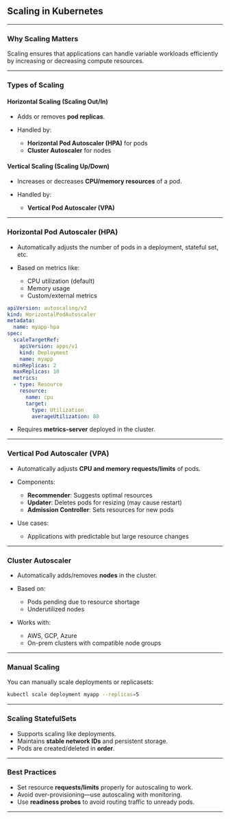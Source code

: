 ## **Scaling in Kubernetes**

---

### **Why Scaling Matters**

Scaling ensures that applications can handle variable workloads efficiently by increasing or decreasing compute resources.

---

### **Types of Scaling**

#### **Horizontal Scaling (Scaling Out/In)**

* Adds or removes **pod replicas**.
* Handled by:

  * **Horizontal Pod Autoscaler (HPA)** for pods
  * **Cluster Autoscaler** for nodes

#### **Vertical Scaling (Scaling Up/Down)**

* Increases or decreases **CPU/memory resources** of a pod.
* Handled by:

  * **Vertical Pod Autoscaler (VPA)**

---

### **Horizontal Pod Autoscaler (HPA)**

* Automatically adjusts the number of pods in a deployment, stateful set, etc.
* Based on metrics like:

  * CPU utilization (default)
  * Memory usage
  * Custom/external metrics

```yaml
apiVersion: autoscaling/v2
kind: HorizontalPodAutoscaler
metadata:
  name: myapp-hpa
spec:
  scaleTargetRef:
    apiVersion: apps/v1
    kind: Deployment
    name: myapp
  minReplicas: 2
  maxReplicas: 10
  metrics:
  - type: Resource
    resource:
      name: cpu
      target:
        type: Utilization
        averageUtilization: 80
```

* Requires **metrics-server** deployed in the cluster.

---

### **Vertical Pod Autoscaler (VPA)**

* Automatically adjusts **CPU and memory requests/limits** of pods.
* Components:

  * **Recommender**: Suggests optimal resources
  * **Updater**: Deletes pods for resizing (may cause restart)
  * **Admission Controller**: Sets resources for new pods
* Use cases:

  * Applications with predictable but large resource changes

---

### **Cluster Autoscaler**

* Automatically adds/removes **nodes** in the cluster.
* Based on:

  * Pods pending due to resource shortage
  * Underutilized nodes
* Works with:

  * AWS, GCP, Azure
  * On-prem clusters with compatible node groups

---

### **Manual Scaling**

You can manually scale deployments or replicasets:

```bash
kubectl scale deployment myapp --replicas=5
```

---

### **Scaling StatefulSets**

* Supports scaling like deployments.
* Maintains **stable network IDs** and persistent storage.
* Pods are created/deleted in **order**.

---

### **Best Practices**

* Set resource **requests/limits** properly for autoscaling to work.
* Avoid over-provisioning—use autoscaling with monitoring.
* Use **readiness probes** to avoid routing traffic to unready pods.

---

